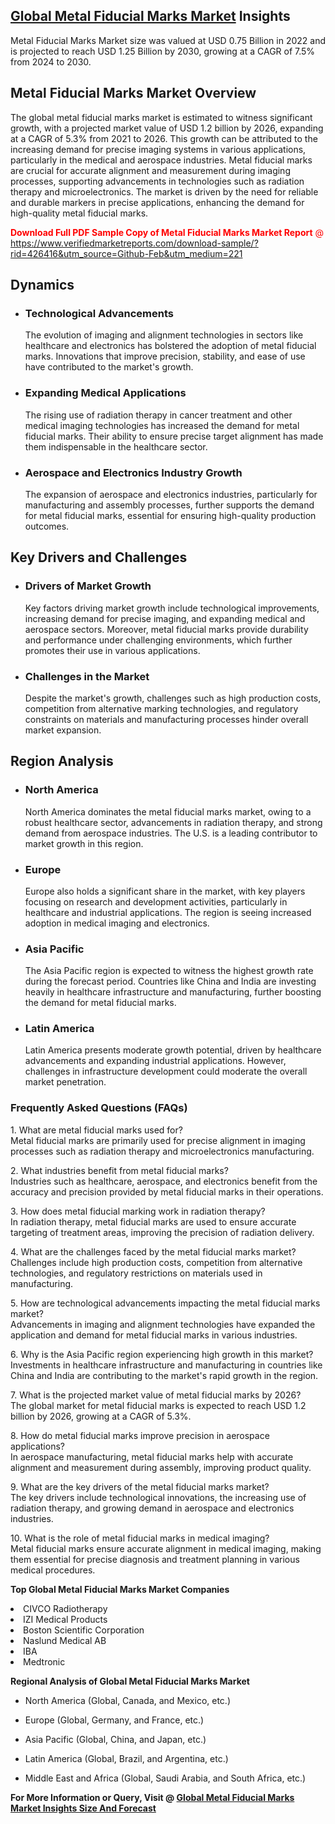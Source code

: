 <h2><a href="https://www.verifiedmarketreports.com/download-sample/?rid=426416&amp;utm_source=Github&amp;utm_medium=221" target="_blank">Global Metal Fiducial Marks Market</a> Insights</h2><p>Metal Fiducial Marks Market size was valued at USD 0.75 Billion in 2022 and is projected to reach USD 1.25 Billion by 2030, growing at a CAGR of 7.5% from 2024 to 2030.</p><p> <h2>Metal Fiducial Marks Market Overview</h2> <p>The global metal fiducial marks market is estimated to witness significant growth, with a projected market value of USD 1.2 billion by 2026, expanding at a CAGR of 5.3% from 2021 to 2026. This growth can be attributed to the increasing demand for precise imaging systems in various applications, particularly in the medical and aerospace industries. Metal fiducial marks are crucial for accurate alignment and measurement during imaging processes, supporting advancements in technologies such as radiation therapy and microelectronics. The market is driven by the need for reliable and durable markers in precise applications, enhancing the demand for high-quality metal fiducial marks. <p><p><span class=""><span style="color: #ff0000;"><strong>Download Full PDF Sample Copy of Metal Fiducial Marks Market Report</strong> @ </span><a href="https://www.verifiedmarketreports.com/download-sample/?rid=426416&amp;utm_source=Github-Feb&amp;utm_medium=221" target="_blank">https://www.verifiedmarketreports.com/download-sample/?rid=426416&amp;utm_source=Github-Feb&amp;utm_medium=221</a></span></p></p> <h2>Dynamics</h2> <ul> <li><h3>Technological Advancements</h3> The evolution of imaging and alignment technologies in sectors like healthcare and electronics has bolstered the adoption of metal fiducial marks. Innovations that improve precision, stability, and ease of use have contributed to the market's growth.</li> <li><h3>Expanding Medical Applications</h3> The rising use of radiation therapy in cancer treatment and other medical imaging technologies has increased the demand for metal fiducial marks. Their ability to ensure precise target alignment has made them indispensable in the healthcare sector.</li> <li><h3>Aerospace and Electronics Industry Growth</h3> The expansion of aerospace and electronics industries, particularly for manufacturing and assembly processes, further supports the demand for metal fiducial marks, essential for ensuring high-quality production outcomes.</li> </ul> <h2>Key Drivers and Challenges</h2> <ul> <li><h3>Drivers of Market Growth</h3> Key factors driving market growth include technological improvements, increasing demand for precise imaging, and expanding medical and aerospace sectors. Moreover, metal fiducial marks provide durability and performance under challenging environments, which further promotes their use in various applications.</li> <li><h3>Challenges in the Market</h3> Despite the market's growth, challenges such as high production costs, competition from alternative marking technologies, and regulatory constraints on materials and manufacturing processes hinder overall market expansion.</li> </ul> <h2>Region Analysis</h2> <ul> <li><h3>North America</h3> North America dominates the metal fiducial marks market, owing to a robust healthcare sector, advancements in radiation therapy, and strong demand from aerospace industries. The U.S. is a leading contributor to market growth in this region.</li> <li><h3>Europe</h3> Europe also holds a significant share in the market, with key players focusing on research and development activities, particularly in healthcare and industrial applications. The region is seeing increased adoption in medical imaging and electronics.</li> <li><h3>Asia Pacific</h3> The Asia Pacific region is expected to witness the highest growth rate during the forecast period. Countries like China and India are investing heavily in healthcare infrastructure and manufacturing, further boosting the demand for metal fiducial marks.</li> <li><h3>Latin America</h3> Latin America presents moderate growth potential, driven by healthcare advancements and expanding industrial applications. However, challenges in infrastructure development could moderate the overall market penetration.</li> </ul> <h3>Frequently Asked Questions (FAQs)</h3> <p>1. What are metal fiducial marks used for? <br>Metal fiducial marks are primarily used for precise alignment in imaging processes such as radiation therapy and microelectronics manufacturing.</p> <p>2. What industries benefit from metal fiducial marks? <br>Industries such as healthcare, aerospace, and electronics benefit from the accuracy and precision provided by metal fiducial marks in their operations.</p> <p>3. How does metal fiducial marking work in radiation therapy? <br>In radiation therapy, metal fiducial marks are used to ensure accurate targeting of treatment areas, improving the precision of radiation delivery.</p> <p>4. What are the challenges faced by the metal fiducial marks market? <br>Challenges include high production costs, competition from alternative technologies, and regulatory restrictions on materials used in manufacturing.</p> <p>5. How are technological advancements impacting the metal fiducial marks market? <br>Advancements in imaging and alignment technologies have expanded the application and demand for metal fiducial marks in various industries.</p> <p>6. Why is the Asia Pacific region experiencing high growth in this market? <br>Investments in healthcare infrastructure and manufacturing in countries like China and India are contributing to the market's rapid growth in the region.</p> <p>7. What is the projected market value of metal fiducial marks by 2026? <br>The global market for metal fiducial marks is expected to reach USD 1.2 billion by 2026, growing at a CAGR of 5.3%.</p> <p>8. How do metal fiducial marks improve precision in aerospace applications? <br>In aerospace manufacturing, metal fiducial marks help with accurate alignment and measurement during assembly, improving product quality.</p> <p>9. What are the key drivers of the metal fiducial marks market? <br>The key drivers include technological innovations, the increasing use of radiation therapy, and growing demand in aerospace and electronics industries.</p> <p>10. What is the role of metal fiducial marks in medical imaging? <br>Metal fiducial marks ensure accurate alignment in medical imaging, making them essential for precise diagnosis and treatment planning in various medical procedures.</p> </p><p><strong>Top Global Metal Fiducial Marks Market Companies</strong></p><div data-test-id=""><p><li>CIVCO Radiotherapy</li><li> IZI Medical Products</li><li> Boston Scientific Corporation</li><li> Naslund Medical AB</li><li> IBA</li><li> Medtronic</li></p><div><strong>Regional Analysis of&nbsp;Global Metal Fiducial Marks Market</strong></div><ul><li dir="ltr"><p dir="ltr">North America&nbsp;(Global, Canada, and Mexico, etc.)</p></li><li dir="ltr"><p dir="ltr">Europe (Global, Germany, and France, etc.)</p></li><li dir="ltr"><p dir="ltr">Asia Pacific&nbsp;(Global, China, and Japan, etc.)</p></li><li dir="ltr"><p dir="ltr">Latin America&nbsp;(Global, Brazil, and Argentina, etc.)</p></li><li dir="ltr">Middle East and Africa&nbsp;(Global, Saudi Arabia, and South Africa, etc.)</li></ul><p><strong>For More Information or Query, Visit @&nbsp;</strong><strong><a href="https://www.verifiedmarketreports.com/product/metal-fiducial-marks-market/?utm_source=Github&amp;utm_medium=221" target="_blank">Global Metal Fiducial Marks Market Insights Size And Forecast</a></strong></p></div>

